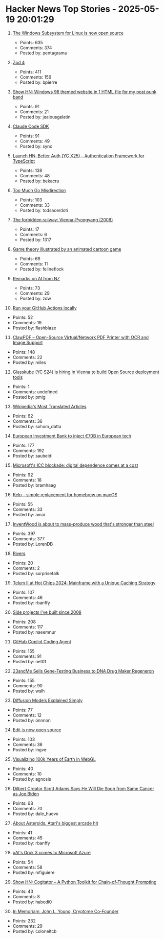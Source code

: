 # Hacker News Top Stories - 2025-05-19 20:01:29

1. [The Windows Subsystem for Linux is now open source](https://blogs.windows.com/windowsdeveloper/2025/05/19/the-windows-subsystem-for-linux-is-now-open-source/)
   - Points: 635
   - Comments: 374
   - Posted by: pentagrama

2. [Zod 4](https://zod.dev/v4)
   - Points: 411
   - Comments: 156
   - Posted by: bpierre

3. [Show HN: Windows 98 themed website in 1 HTML file for my post punk band](https://corp.band)
   - Points: 91
   - Comments: 21
   - Posted by: jealousgelatin

4. [Claude Code SDK](https://docs.anthropic.com/en/docs/claude-code/sdk)
   - Points: 91
   - Comments: 49
   - Posted by: sync

5. [Launch HN: Better Auth (YC X25) – Authentication Framework for TypeScript](undefined)
   - Points: 138
   - Comments: 48
   - Posted by: bekacru

6. [Too Much Go Misdirection](https://flak.tedunangst.com/post/too-much-go-misdirection)
   - Points: 103
   - Comments: 33
   - Posted by: todsacerdoti

7. [The forbidden railway: Vienna-Pyongyang (2008)](http://vienna-pyongyang.blogspot.com/2008/04/how-everything-began.html)
   - Points: 17
   - Comments: 6
   - Posted by: 1317

8. [Game theory illustrated by an animated cartoon game](https://ncase.me/trust/)
   - Points: 69
   - Comments: 11
   - Posted by: felineflock

9. [Remarks on AI from NZ](https://nealstephenson.substack.com/p/remarks-on-ai-from-nz)
   - Points: 73
   - Comments: 29
   - Posted by: zdw

10. [Run your GitHub Actions locally](https://github.com/nektos/act)
   - Points: 52
   - Comments: 19
   - Posted by: flashblaze

11. [ClawPDF – Open-Source Virtual/Network PDF Printer with OCR and Image Support](https://github.com/clawsoftware/clawPDF)
   - Points: 148
   - Comments: 22
   - Posted by: miles

12. [Glasskube (YC S24) is hiring in Vienna to build Open Source deployment tools](https://www.ycombinator.com/companies/glasskube/jobs/wjB77iZ-founding-engineer-go-typescript-kubernetes-docker)
   - Points: 1
   - Comments: undefined
   - Posted by: pmig

13. [Wikipedia's Most Translated Articles](https://sohom.dev/most-translated-articles-on-wikipedia/pretty.html)
   - Points: 62
   - Comments: 36
   - Posted by: sohom_datta

14. [European Investment Bank to inject €70B in European tech](https://ioplus.nl/en/posts/european-investment-bank-to-inject-70-billion-in-european-tech)
   - Points: 177
   - Comments: 192
   - Posted by: saubeidl

15. [Microsoft's ICC blockade: digital dependence comes at a cost](https://www.techzine.eu/news/privacy-compliance/131536/microsofts-icc-blockade-digital-dependence-comes-at-a-cost/)
   - Points: 92
   - Comments: 18
   - Posted by: bramhaag

16. [Kelp – simple replacement for homebrew on macOS](https://github.com/crhuber/kelp)
   - Points: 55
   - Comments: 33
   - Posted by: amai

17. [InventWood is about to mass-produce wood that's stronger than steel](https://techcrunch.com/2025/05/12/inventwood-is-about-to-mass-produce-wood-thats-stronger-than-steel/)
   - Points: 397
   - Comments: 377
   - Posted by: LorenDB

18. [Rivers](https://www.futilitycloset.com/2025/05/15/rivers/)
   - Points: 20
   - Comments: 2
   - Posted by: surprisetalk

19. [Telum II at Hot Chips 2024: Mainframe with a Unique Caching Strategy](https://chipsandcheese.com/p/telum-ii-at-hot-chips-2024-mainframe-with-a-unique-caching-strategy)
   - Points: 107
   - Comments: 46
   - Posted by: rbanffy

20. [Side projects I've built since 2009](https://naeemnur.com/side-projects/)
   - Points: 208
   - Comments: 117
   - Posted by: naeemnur

21. [GitHub Copilot Coding Agent](https://github.blog/changelog/2025-05-19-github-copilot-coding-agent-in-public-preview/)
   - Points: 155
   - Comments: 91
   - Posted by: net01

22. [23andMe Sells Gene-Testing Business to DNA Drug Maker Regeneron](https://www.bloomberg.com/news/articles/2025-05-19/23andme-sells-gene-testing-business-to-dna-drug-maker-regeneron)
   - Points: 155
   - Comments: 90
   - Posted by: wslh

23. [Diffusion Models Explained Simply](https://www.seangoedecke.com/diffusion-models-explained/)
   - Points: 77
   - Comments: 12
   - Posted by: onnnon

24. [Edit is now open source](https://devblogs.microsoft.com/commandline/edit-is-now-open-source/)
   - Points: 103
   - Comments: 36
   - Posted by: ingve

25. [Visualizing 100k Years of Earth in WebGL](https://technistuff.com/posts/visualizing-100000-years-of-earth-in-webgl/)
   - Points: 40
   - Comments: 10
   - Posted by: agnosis

26. [Dilbert Creator Scott Adams Says He Will Die Soon from Same Cancer as Joe Biden](https://www.thewrap.com/dilbert-scott-adams-prostate-cancer-biden/)
   - Points: 68
   - Comments: 70
   - Posted by: dale_huevo

27. [About Asteroids, Atari's biggest arcade hit](https://www.goto10retro.com/p/about-asteroids-ataris-biggest-arcade)
   - Points: 41
   - Comments: 45
   - Posted by: rbanffy

28. [xAI's Grok 3 comes to Microsoft Azure](https://techcrunch.com/2025/05/19/xais-grok-3-comes-to-microsoft-azure/)
   - Points: 54
   - Comments: 58
   - Posted by: mfiguiere

29. [Show HN: Cogitator – A Python Toolkit for Chain-of-Thought Prompting](https://github.com/habedi/cogitator)
   - Points: 43
   - Comments: 8
   - Posted by: habedi0

30. [In Memoriam: John L. Young, Cryptome Co-Founder](https://www.eff.org/deeplinks/2025/05/memoriam-john-l-young-cryptome-co-founder)
   - Points: 232
   - Comments: 29
   - Posted by: coloneltcb

